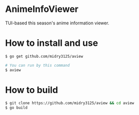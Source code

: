 # AnimeInfoViewer
TUI-based this season's anime information viewer.

# How to install and use

```bash
$ go get github.com/midry3125/aview

# You can run by this command
$ aview
```

# How to build

```bash
$ git clone https://github.com/midry3125/aview && cd aview
$ go build
```

